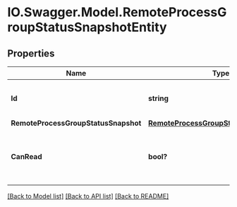 # IO.Swagger.Model.RemoteProcessGroupStatusSnapshotEntity
## Properties

Name | Type | Description | Notes
------------ | ------------- | ------------- | -------------
**Id** | **string** | The id of the remote process group. | [optional] 
**RemoteProcessGroupStatusSnapshot** | [**RemoteProcessGroupStatusSnapshotDTO**](RemoteProcessGroupStatusSnapshotDTO.md) |  | [optional] 
**CanRead** | **bool?** | Indicates whether the user can read a given resource. | [optional] 

[[Back to Model list]](../README.md#documentation-for-models) [[Back to API list]](../README.md#documentation-for-api-endpoints) [[Back to README]](../README.md)

